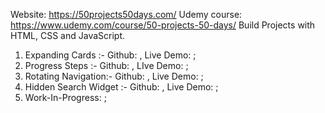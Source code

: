Website: https://50projects50days.com/
Udemy course: https://www.udemy.com/course/50-projects-50-days/
Build Projects with HTML, CSS and JavaScript.

1. Expanding Cards :- Github: , Live Demo: ;
2. Progress Steps :- Github: , LIve Demo: ;
3. Rotating Navigation:- Github: , Live Demo: ;
4. Hidden Search Widget :- Github: , Live Demo: ;
5. Work-In-Progress: ;
